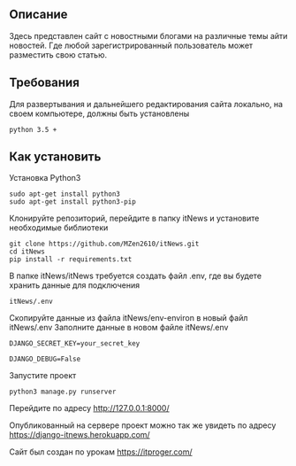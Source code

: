 Описание
-----------
Здесь представлен сайт с новостными блогами на различные темы айти новостей. Где любой зарегистрированный пользователь может разместить свою статью.

Требования
-----------
Для развертывания и дальнейшего редактирования сайта локально, на своем компьютере, должны быть установлены
```
python 3.5 +
```
Как установить
--------------
Установка Python3
```
sudo apt-get install python3
sudo apt-get install python3-pip
```
Клонируйте репозиторий, перейдите в папку itNews и установите необходимые библиотеки
```
git clone https://github.com/MZen2610/itNews.git
cd itNews
pip install -r requirements.txt
```
В папке itNews/itNews требуется создать файл .env, где вы будете хранить данные для подключения
```
itNews/.env
```
Скопируйте данные из файла itNews/env-environ в новый файл itNews/.env
Заполните данные в новом файле itNews/.env
```
DJANGO_SECRET_KEY=your_secret_key

DJANGO_DEBUG=False
```

Запустите проект
```
python3 manage.py runserver
```
Перейдите по адресу http://127.0.0.1:8000/

Опубликованный на сервере проект можно так же увидеть по адресу https://django-itnews.herokuapp.com/

Сайт был создан по урокам https://itproger.com/
